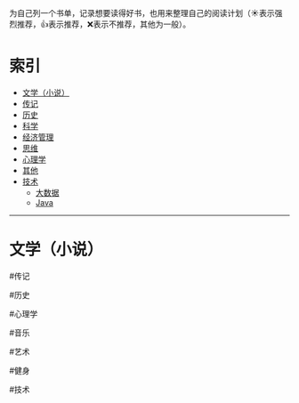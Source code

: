 为自己列一个书单，记录想要读得好书，也用来整理自己的阅读计划（:sunny:表示强烈推荐，:+1:表示推荐，:x:表示不推荐，其他为一般）。

# 索引
- [文学（小说）](https://github.com/wangzzu/awesome/blob/master/book-list.md#文学小说)
- [传记]()
- [历史](https://github.com/wangzzu/awesome/blob/master/book-list.md#历史)
- [科学](https://github.com/wangzzu/awesome/blob/master/book-list.md#科学)
- [经济管理](https://github.com/wangzzu/awesome/blob/master/book-list.md#经济管理)
- [思维](https://github.com/wangzzu/awesome/blob/master/book-list.md#思维)
- [心理学](https://github.com/wangzzu/awesome/blob/master/book-list.md#心理学) 
- [其他](https://github.com/wangzzu/awesome/blob/master/book-list.md#其他)
- [技术](https://github.com/wangzzu/awesome/blob/master/book-list.md#技术)
  - [大数据](https://github.com/wangzzu/awesome/blob/master/book-list.md#大数据)
  - [Java](https://github.com/wangzzu/awesome/blob/master/book-list.md#Java)

------------
# 文学（小说）

#传记

#历史

#心理学

#音乐

#艺术

#健身

#技术
